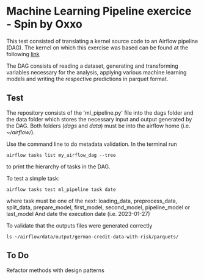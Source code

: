 # Machine Learning Pipeline exercice - Spin by Oxxo

This test consisted of translating a kernel source code to an Airflow pipeline (DAG).
The kernel on which this exercise was based can be found at the following [link](https://www.kaggle.com/code/kabure/predicting-credit-risk-model-pipeline/notebook)

The DAG consists of reading a dataset, generating and transforming variables necessary for the analysis, applying various machine learning models and writing the respective predictions in parquet format.

## Test

The repository consists of the 'ml_pipeline.py' file into the dags folder and the data folder which stores the necessary input and output generated by the DAG. 
Both folders (*dags* and *data*) must be into the airflow home (i.e. *~/airflow/*).

Use the command line to do metadata validation.
In the terminal run 
```
airflow tasks list my_airflow_dag --tree
```
to print the hierarchy of tasks in the DAG.

To test a simple task:
```
airflow tasks test ml_pipeline task date
```
where task must be one of the next:
    loading_data, preprocess_data, split_data, prepare_model, first_model, second_model, pipeline_model or last_model
And date the execution date (i.e. 2023-01-27)

To validate that the outputs files were generated correctly
```
ls ~/airflow/data/output/german-credit-data-with-risk/parquets/
```


## To Do
Refactor methods with design patterns

